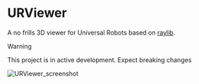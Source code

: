 # URViewer
A no frills 3D viewer for Universal Robots based on [raylib](https://github.com/raysan5/raylib).

> [!WARNING]  
> This project is in active development. Expect breaking changes

![URViewer_screenshot](https://github.com/user-attachments/assets/4fe4431a-b1ef-464a-81d0-0ee278e037a7)
